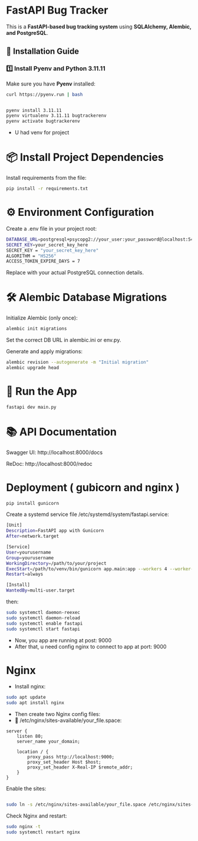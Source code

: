 # FastAPI Bug Tracker

This is a **FastAPI-based bug tracking system** using **SQLAlchemy, Alembic, and PostgreSQL**.

## 🚀 Installation Guide

### 1️⃣ Install **Pyenv** and **Python 3.11.11**

Make sure you have **Pyenv** installed:

```sh
curl https://pyenv.run | bash
```

```sh

pyenv install 3.11.11
pyenv virtualenv 3.11.11 bugtrackerenv
pyenv activate bugtrackerenv
```

- U had venv for project

# 📦 Install Project Dependencies

Install requirements from the file:

```sh
pip install -r requirements.txt
```

# ⚙️ Environment Configuration

Create a .env file in your project root:

```sh
DATABASE_URL=postgresql+psycopg2://your_user:your_password@localhost:5432/your_db_name
SECRET_KEY=your_secret_key_here
SECRET_KEY = "your_secret_key_here"
ALGORITHM = "HS256"
ACCESS_TOKEN_EXPIRE_DAYS = 7
```

Replace with your actual PostgreSQL connection details.

# 🛠 Alembic Database Migrations

Initialize Alembic (only once):

```sh
alembic init migrations
```

Set the correct DB URL in alembic.ini or env.py.

Generate and apply migrations:

```sh
alembic revision --autogenerate -m "Initial migration"
alembic upgrade head
```

# 🧪 Run the App

```sh
fastapi dev main.py
```

# 📚 API Documentation

Swagger UI: http://localhost:8000/docs

ReDoc: http://localhost:8000/redoc

# Deployment ( gubicorn and nginx )

```sh
pip install gunicorn
```

Create a systemd service file /etc/systemd/system/fastapi.service:

```sh
[Unit]
Description=FastAPI app with Gunicorn
After=network.target

[Service]
User=yourusername
Group=yourusername
WorkingDirectory=/path/to/your/project
ExecStart=/path/to/venv/bin/gunicorn app.main:app --workers 4 --worker-class uvicorn.workers.UvicornWorker --bind 0.0.0.0:9000
Restart=always

[Install]
WantedBy=multi-user.target
```

then:

```sh
sudo systemctl daemon-reexec
sudo systemctl daemon-reload
sudo systemctl enable fastapi
sudo systemctl start fastapi
```

- Now, you app are running at post: 9000
- After that, u need config nginx to connect to app at port: 9000

# Nginx

- Install nginx:

```sh
sudo apt update
sudo apt install nginx
```

- Then create two Nginx config files:
- 📁 /etc/nginx/sites-available/your_file.space:

```file
server {
    listen 80;
    server_name your_domain;

    location / {
        proxy_pass http://localhost:9000;
        proxy_set_header Host $host;
        proxy_set_header X-Real-IP $remote_addr;
    }
}
```

Enable the sites:

```sh

sudo ln -s /etc/nginx/sites-available/your_file.space /etc/nginx/sites-enabled/
```

Check Nginx and restart:

```sh
sudo nginx -t
sudo systemctl restart nginx
```
